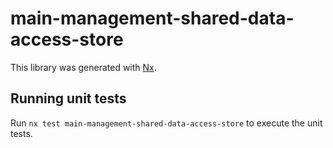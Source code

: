 # main-management-shared-data-access-store

This library was generated with [Nx](https://nx.dev).

## Running unit tests

Run `nx test main-management-shared-data-access-store` to execute the unit tests.
